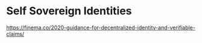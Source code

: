 Self Sovereign Identities
=========================

https://finema.co/2020-guidance-for-decentralized-identity-and-verifiable-claims/


